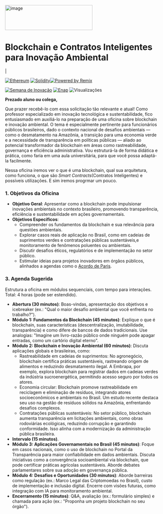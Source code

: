 
<img width="287" height="82" alt="image" src="https://github.com/user-attachments/assets/b07de881-e527-42c1-9a4a-8e90b634a796" />   

# Blockchain e Contratos Inteligentes para Inovação Ambiental
|




[![Ethereum](https://img.shields.io/badge/Ethereum-Visit%20Site-3C3C3D?style=flat-square&logo=ethereum&logoColor=white)](https://ethereum.org/pt-br/)
[![Solidity](https://img.shields.io/badge/Solidity-Blockchain%20Smart%20Contracts-363636?style=flat-square&logo=solidity&logoColor=white)](https://docs.soliditylang.org/)[![Powered by Remix](https://img.shields.io/badge/Powered_by-Remix_IDE-2E2E2E?style=flat-square&logo=ethereum&logoColor=white)](https://remix.ethereum.org/)



[![Semana de Inovação](https://img.shields.io/badge/Semana%20de%20Inovação-ENAP-FF6B35?style=flat-square&logo=book-open&logoColor=FF6B35)](https://semanadeinovacao.enap.gov.br/)
[![Enap](https://img.shields.io/badge/Enap-Portal%20Oficial-024248?style=flat-square&logo=book-open&logoColor=white)](https://www.enap.gov.br/)
![Visualizações](https://komarev.com/ghpvc/?username=claulis&label=Visualiza%C3%A7%C3%B5es&color=blue&style=flat-square)




**Prezado aluno ou colega,**

Que prazer recebê-lo com essa solicitação tão relevante e atual! Como professor especializado em inovação tecnológica e sustentabilidade, fico entusiasmado em auxiliá-lo na preparação de uma oficina sobre blockchain e inovação ambiental. O tema é especialmente pertinente para funcionários públicos brasileiros, dado o contexto nacional de desafios ambientais — como o desmatamento na Amazônia, a transição para uma economia verde e a necessidade de transparência em políticas públicas — aliado ao potencial transformador da blockchain em áreas como rastreabilidade, governança e eficiência administrativa. Vou estruturá-la de forma didática e prática, como faria em uma aula universitária, para que você possa adaptá-la facilmente.

Nessa oficina iremos ver o que é uma blockchain, qual sua arquitetura, como funciona, o que são *Smart Contracts*(Contratos Inteligentes) e possíveis utilizações. E sim iremos progrmar um pouco.

### 1. **Objetivos da Oficina**
- **Objetivo Geral**: Apresentar como a blockchain pode impulsionar inovações ambientais no contexto brasileiro, promovendo transparência, eficiência e sustentabilidade em ações governamentais.
- **Objetivos Específicos**:
  - Compreender os fundamentos da blockchain e sua relevância para questões ambientais.
  - Explorar casos reais de aplicação no Brasil, como em cadeias de suprimentos verdes e contratações públicas sustentáveis,e monitoramento de fenômenos poluentes ou ambientais.
  - Discutir desafios éticos, regulatórios e de implementação no setor público.
  - Estimular ideias para projetos inovadores em órgãos públicos, alinhados a agendas como o [Acordo de Paris](https://brasil.un.org/pt-br/88191-acordo-de-paris-sobre-o-clima).

### 3. **Agenda Sugerida**
Estrutura a oficina em módulos sequenciais, com tempo para interações. Total: 4 horas (pode ser estendido).

- **Abertura (30 minutos)**: Boas-vindas, apresentação dos objetivos e icebreaker (ex.: "Qual o maior desafio ambiental que você enfrenta no trabalho?").
- **Módulo 1: Fundamentos da Blockchain (45 minutos)**: Explique o que é blockchain, suas características (descentralização, imutabilidade, transparência) e como difere de bancos de dados tradicionais. Use analogias: "Imagine um livro-razão público onde ninguém pode apagar entradas, como um cartório digital eterno".
- **Módulo 2: Blockchain e Inovação Ambiental (60 minutos)**: Discuta aplicações globais e brasileiras, como:
  - Rastreabilidade em cadeias de suprimentos: No agronegócio, blockchain certifica práticas sustentáveis, rastreando origem de alimentos e reduzindo desmatamento ilegal. A Embrapa, por exemplo, explora blockchain para registrar dados em cadeias verdes da indústria sucroenergética, permitindo acesso seguro por todos os atores.
  - Economia circular: Blockchain promove rastreabilidade em reciclagem e eliminação de resíduos, integrando atores socioeconômicos e ambientais no Brasil. Um estudo recente destaca seu uso na gestão de resíduos sólidos na Amazônia, enfrentando desafios complexos.
  - Contratações públicas sustentáveis: No setor público, blockchain aumenta transparência em licitações ambientais, como obras rodoviárias ecológicas, reduzindo corrupção e garantindo conformidade. Isso alinha com a modernização da administração pública brasileira.
- **Intervalo (15 minutos)**.
- **Módulo 3: Aplicações Governamentais no Brasil (45 minutos)**: Foque em casos nacionais, como o uso de blockchain no Portal da Transparência para maior confiabilidade em dados ambientais. Discuta iniciativas como a convergência socioambiental via blockchain, que pode certificar práticas agrícolas sustentáveis. Aborde debates parlamentares sobre sua adoção em governança pública.
- **Módulo 4: Desafios e Oportunidades (30 minutos)**: Aborde barreiras como regulação (ex.: Marco Legal das Criptomoedas no Brasil), custo de implementação e inclusão digital. Encerre com visões futuras, como integração com IA para monitoramento ambiental.
- **Encerramento (15 minutos)**: Q&A, avaliação (ex.: formulário simples) e chamada para ação (ex.: "Proponha um projeto blockchain no seu órgão").



